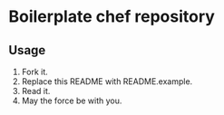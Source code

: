 # Boilerplate chef repository

## Usage

1. Fork it.
2. Replace this README with README.example.
3. Read it.
4. May the force be with you.
